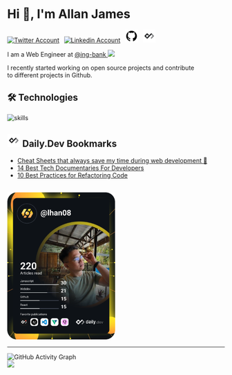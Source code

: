 # Hi 👋, I'm Allan James

<a href="https://twitter.com/dev_Lannn"><img src="https://cdn.worldvectorlogo.com/logos/twitter-6.svg" title="Twitter" alt="Twitter Account" width="40"/></a> 
&ensp;<a href="https://www.linkedin.com/in/lannnnnnnn/"><img src="https://cdn.worldvectorlogo.com/logos/linkedin-icon-2.svg" title="Linkedin" alt="Linkedin Account" width="30"/></a> 
&ensp;<a href="https://github.com/Laaaaannn"><img src="https://github.com/Laaaaannn/Laaaaannn/blob/main/github-icon.png" title="GitHub" alt="GitHub" width="30"/></a>
&ensp;<a href="https://app.daily.dev/lhan08"><img src="https://github.com/Laaaaannn/Laaaaannn/blob/main/daily-dev-icon.jpg" title="daily.dev" alt="daily.devGitHub" width="30"/></a>

I am a Web Engineer at <a href="https://github.com/ing-bank/">@ing-bank <img src="https://avatars.githubusercontent.com/u/13854005?s=200&v=4" width="20"/></a> 

I recently started working on open source projects and contribute to different projects in Github.

## 🛠 Technologies
![skills](https://skillicons.dev/icons?i=html,css,sass,js,ts,php,wordpress,nodejs,go,vue,react,mysql,docker,kubernetes,md,git,figma,bash,jquery,nginx,vscode&theme=light&perline=7)

## <img src="https://github.com/Laaaaannn/Laaaaannn/blob/main/daily-dev-icon.jpg" title="daily.dev" alt="daily.devGitHub" width="30"/> Daily.Dev Bookmarks 
- [Cheat Sheets that always save my time during web development 🚀](https://api.daily.dev/r/Tt48_Ph97)
- [14 Best Tech Documentaries For Developers](https://api.daily.dev/r/q58_stS_i)
- [10 Best Practices for Refactoring Code](https://api.daily.dev/r/ozalG14NT)
<br/>
<a href="https://app.daily.dev/lhan08"><img src="https://github.com/Laaaaannn/Laaaaannn/blob/main/devcard.svg" width="250" alt="LaaaaanN's Dev Card"/></a>

___

![GitHub Activity Graph](https://activity-graph.herokuapp.com/graph?username=Laaaaannn&bg_color=000000&color=008080&line=008080&point=ffffff&area=true&hide_border=true)  
![](https://visitor-badge.glitch.me/badge?page_id=Laaaaannn)
